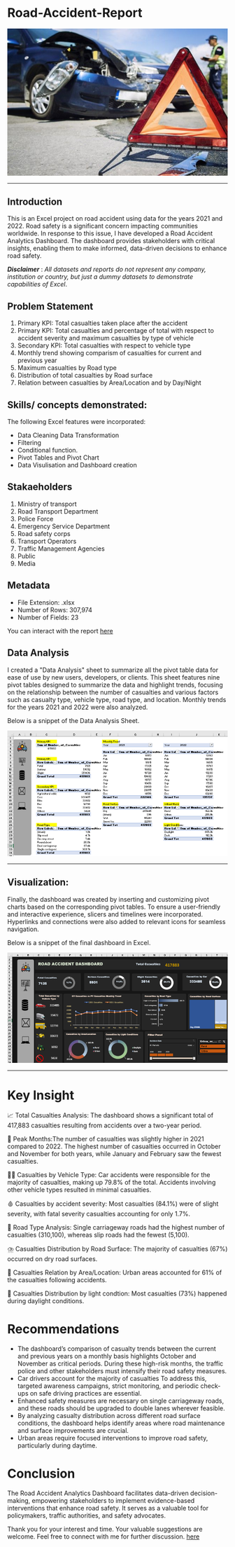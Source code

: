 # Road-Accident-Report

![](accident_intro.jpg) 
***

## Introduction
This is an Excel project on road accident using data for the years 2021 and 2022.
Road safety is a significant concern impacting communities worldwide. In response to this issue, I have developed a Road Accident Analytics Dashboard.
The dashboard provides stakeholders with critical insights, enabling them to make informed, data-driven decisions to enhance road safety.

**_Disclaimer_** : _All datasets and reports do not represent any company, institution or country, but just a dummy datasets to demonstrate capabilities of Excel_.

## Problem Statement
1. Primary KPI: Total casualties taken place after the accident
2. Primary KPI: Total casualties and percentage of total with respect to accident severity and maximum casualties by type of vehicle
3. Secondary KPI: Total casualties with respect to vehicle type
4. Monthly trend showing comparism of casualties for current and previous year
5. Maximum casualties by Road type
6. Distribution of total casualties by Road surface
7. Relation between casualties by Area/Location and by Day/Night

## Skills/ concepts demonstrated:
The following Excel features were incorporated:
- Data Cleaning Data Transformation
- Filtering
- Conditional function.
- Pivot Tables and Pivot Chart
- Data Visulisation and Dashboard creation

## Stakaeholders
1. Ministry of transport
2. Road Transport Department
3. Police Force
4. Emergency Service Department
5. Road safety corps
6. Transport Operators
7. Traffic Management Agencies
8. Public
9. Media

## Metadata
- File Extension: .xlsx
- Number of Rows: 307,974
- Number of Fields: 23

You can interact with the report [here](https://docs.google.com/spreadsheets/d/1j2FH4wTzK03n0EIDFbwOglUSb4hqZAS8/edit?usp=sharing&ouid=112520287571171477298&rtpof=true&sd=true)


## Data Analysis
I created a "Data Analysis" sheet to summarize all the pivot table data for ease of use by new users, developers, or clients. This sheet features nine pivot tables designed to summarize the data and highlight trends, focusing on the relationship between the number of casualties and various factors such as casualty type, vehicle type, road type, and location. Monthly trends for the years 2021 and 2022 were also analyzed. 

Below is a snippet of the Data Analysis Sheet.

![](database.png)
***

## Visualization: 
Finally, the dashboard was created by inserting and customizing pivot charts based on the corresponding pivot tables. To ensure a user-friendly and interactive experience, slicers and timelines were incorporated. Hyperlinks and connections were also added to relevant icons for seamless navigation.

Below is a snippet of the final dashboard in Excel.

![](dashboard.png)
***

# Key Insight
📈 Total Casualties Analysis: The dashboard shows a significant total of 417,883 casualties resulting from accidents over a two-year period. 

📆 Peak Months:The number of casualties was slightly higher in 2021 compared to 2022. The highest number of casualties occurred in October and November for both years, while January and February saw the fewest casualties.

🚴‍♂️ Casualties by Vehicle Type: Car accidents were responsible for the majority of casualties, making up 79.8% of the total. Accidents involving other vehicle types resulted in minimal casualties.

🩸 Casualties by accident severity: Most casualties (84.1%) were of slight severity, with fatal severity casualties accounting for only 1.7%.

👣 Road Type Analysis: Single carriageway roads had the highest number of casualties (310,100), whereas slip roads had the fewest (5,100).

⛈️ Casualties Distribution by Road Surface: The majority of casualties (67%) occurred on dry road surfaces.

📖 Casualties Relation by Area/Location: Urban areas accounted for 61% of the casualties following accidents.

🌃 Casualties Distribution by light condtion: Most casualties (73%) happened during daylight conditions.


# Recommendations
- The dashboard’s comparison of casualty trends between the current and previous years on a monthly basis highlights October and November as critical periods.
  During these high-risk months, the traffic police and other stakeholders must intensify their road safety measures.
- Car drivers account for the majority of casualties
  To address this, targeted awareness campaigns, strict monitoring, and periodic check-ups on safe driving practices are essential.
- Enhanced safety measures are necessary on single carriageway roads, and these roads should be upgraded to double lanes wherever feasible.
- By analyzing casualty distribution across different road surface conditions, the dashboard helps identify areas where road maintenance and surface improvements are crucial.
- Urban areas require focused interventions to improve road safety, particularly during daytime.

# Conclusion

The Road Accident Analytics Dashboard facilitates data-driven decision-making, empowering stakeholders to implement evidence-based interventions that enhance road safety. It serves as a valuable tool for policymakers, traffic authorities, and safety advocates.

Thank you for your interest and time. Your valuable suggestions are welcome. Feel free to connect with me for further discussion.
[here](www.linkedin.com/in/cecilia-ojile-a180541a4)
